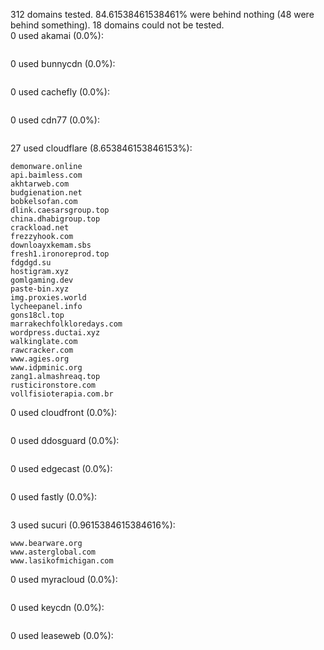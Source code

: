 312 domains tested. 84.61538461538461% were behind nothing (48 were behind something). 18 domains could not be tested.<br>
0 used akamai (0.0%):
```

```

0 used bunnycdn (0.0%):
```

```

0 used cachefly (0.0%):
```

```

0 used cdn77 (0.0%):
```

```

27 used cloudflare (8.653846153846153%):
```
demonware.online
api.baimless.com
akhtarweb.com
budgienation.net
bobkelsofan.com
dlink.caesarsgroup.top
china.dhabigroup.top
crackload.net
frezzyhook.com
downloayxkemam.sbs
fresh1.ironoreprod.top
fdgdgd.su
hostigram.xyz
gomlgaming.dev
paste-bin.xyz
img.proxies.world
lycheepanel.info
gons18cl.top
marrakechfolkloredays.com
wordpress.ductai.xyz
walkinglate.com
rawcracker.com
www.agies.org
www.idpminic.org
zang1.almashreaq.top
rusticironstore.com
vollfisioterapia.com.br
```

0 used cloudfront (0.0%):
```

```

0 used ddosguard (0.0%):
```

```

0 used edgecast (0.0%):
```

```

0 used fastly (0.0%):
```

```

3 used sucuri (0.9615384615384616%):
```
www.bearware.org
www.asterglobal.com
www.lasikofmichigan.com
```

0 used myracloud (0.0%):
```

```

0 used keycdn (0.0%):
```

```

0 used leaseweb (0.0%):
```

```
